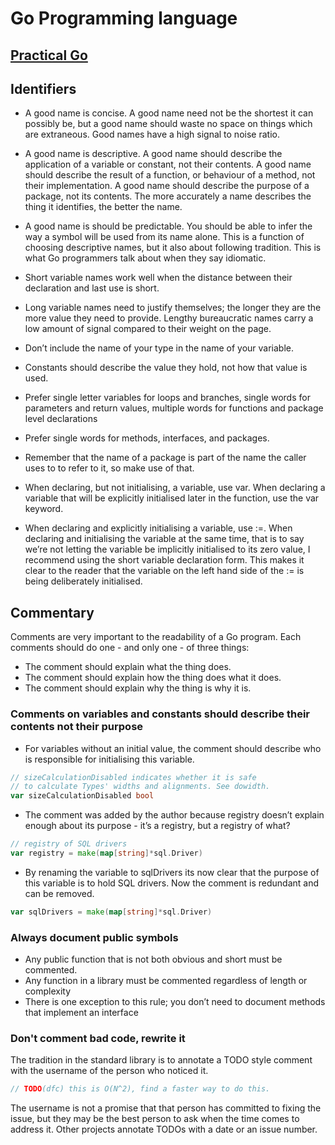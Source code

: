 # Go Programming language
## [Practical Go](https://dave.cheney.net/practical-go/presentations/qcon-china.html)

## Identifiers
* A good name is concise. A good name need not be the shortest it can possibly be, but a good name should waste no space on things which are extraneous. Good names have a high signal to noise ratio.
* A good name is descriptive. A good name should describe the application of a variable or constant, not their contents. A good name should describe the result of a function, or behaviour of a method, not their implementation. A good name should describe the purpose of a package, not its contents. The more accurately a name describes the thing it identifies, the better the name.
* A good name is should be predictable. You should be able to infer the way a symbol will be used from its name alone. This is a function of choosing descriptive names, but it also about following tradition. This is what Go programmers talk about when they say idiomatic.

* Short variable names work well when the distance between their declaration and last use is short.
* Long variable names need to justify themselves; the longer they are the more value they need to provide. Lengthy bureaucratic names carry a low amount of signal compared to their weight on the page.
* Don’t include the name of your type in the name of your variable.
* Constants should describe the value they hold, not how that value is used.
* Prefer single letter variables for loops and branches, single words for parameters and return values, multiple words for functions and package level declarations
* Prefer single words for methods, interfaces, and packages.
* Remember that the name of a package is part of the name the caller uses to to refer to it, so make use of that.

* When declaring, but not initialising, a variable, use var. When declaring a variable that will be explicitly initialised later in the function, use the var keyword.
* When declaring and explicitly initialising a variable, use :=. When declaring and initialising the variable at the same time, that is to say we’re not letting the variable be implicitly initialised to its zero value, I recommend using the short variable declaration form. This makes it clear to the reader that the variable on the left hand side of the := is being deliberately initialised.

## Commentary
Comments are very important to the readability of a Go program. Each comments should do one - and only one - of three things:
* The comment should explain what the thing does.
* The comment should explain how the thing does what it does.
* The comment should explain why the thing is why it is.

### Comments on variables and constants should describe their contents not their purpose
* For variables without an initial value, the comment should describe who is responsible for initialising this variable.
```go
// sizeCalculationDisabled indicates whether it is safe
// to calculate Types' widths and alignments. See dowidth.
var sizeCalculationDisabled bool
```

* The comment was added by the author because registry doesn’t explain enough about its purpose - it’s a registry, but a registry of what?
```go
// registry of SQL drivers
var registry = make(map[string]*sql.Driver)
```

* By renaming the variable to sqlDrivers its now clear that the purpose of this variable is to hold SQL drivers. Now the comment is redundant and can be removed.
```go
var sqlDrivers = make(map[string]*sql.Driver)
```

### Always document public symbols
* Any public function that is not both obvious and short must be commented.
* Any function in a library must be commented regardless of length or complexity
* There is one exception to this rule; you don’t need to document methods that implement an interface

### Don't comment bad code, rewrite it
The tradition in the standard library is to annotate a TODO style comment with the username of the person who noticed it.
```go
// TODO(dfc) this is O(N^2), find a faster way to do this.
```
The username is not a promise that that person has committed to fixing the issue, but they may be the best person to ask when the time comes to address it. Other projects annotate TODOs with a date or an issue number.
